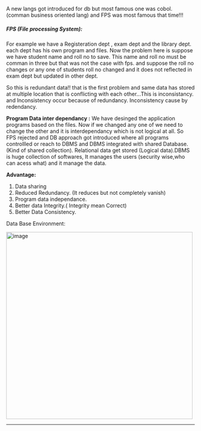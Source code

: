 A new langs got introduced for db but most famous one was cobol.(comman business oriented lang) and FPS was most famous that time!!!

##### FPS (File processing System):

For example we have a Registeration dept , exam dept and the library dept. each dept has his own program and files. Now the problem here is suppose we have student name and roll no to save. This name and roll no must be comman in three but that was not the case with fps. and suppose the roll no changes or any one of students roll no changed and it does not reflected in exam dept but updated in other dept.

So this is redundant data!! that is the first problem and same data has stored at multiple location that is conflicting with each other...This is inconsistancy. and Inconsistency occur because of redundancy. Inconsistency cause by redendancy.

**Program Data inter dependancy :** We have desinged the application programs based on the files. Now if we changed any one of we need to change the other and it is interdependancy which is not logical at all.
So FPS rejected and DB approach got introduced where all programs controllled or reach to DBMS and DBMS integrated with shared Database. (Kind of shared collection). Relational data get stored (Logical data).DBMS is huge collection of softwares, It manages the users (security wise,who can acess what) and it manage the data.

**Advantage:**

1. Data sharing
2. Reduced Redundancy. (It reduces but not completely vanish)
3. Program data independance.
4. Better data Integrity.( Integrity mean Correct)
5. Better Data Consistency.

Data Base Environment:

<img width="498" alt="image" src="https://github.com/user-attachments/assets/1917258d-9bf5-4350-91c5-1767ad38d07e" />


<hr>
